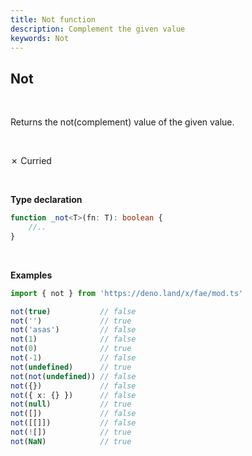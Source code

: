 ```yaml
---
title: Not function
description: Complement the given value
keywords: Not
---
```


## Not
<br>

Returns the not(complement) value of the given value.

<br>

&cross; Curried

<br>

**Type declaration**
```typescript
function _not<T>(fn: T): boolean {
    //..
}
```
<br>

**Examples**
```typescript
import { not } from 'https://deno.land/x/fae/mod.ts'

not(true)           // false
not('')             // true
not('asas')         // false
not(1)              // false
not(0)              // true
not(-1)             // false
not(undefined)      // true
not(not(undefined)) // false
not({})             // false
not({ x: {} })      // false
not(null)           // true
not([])             // false
not([[]])           // false
not(![])            // true
not(NaN)            // true
``` 